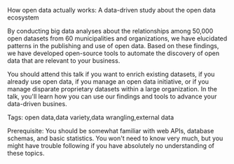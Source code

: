 How open data actually works: A data-driven study about the open data ecosystem

By conducting big data analyses about the relationships among 50,000 open datasets from 60 municipalities and organizations, we have elucidated patterns in the publishing and use of open data. Based on these findings, we have developed open-source tools to automate the discovery of open data that are relevant to your business.

You should attend this talk if you want to enrich existing datasets, if you already use open data, if you manage an open data initiative, or if you manage disparate proprietary datasets within a large organization. In the talk, you'll learn how you can use our findings and tools to advance your data-driven busines.



Tags: open data,data variety,data wrangling,external data

Prerequisite: You should be somewhat familiar with web APIs, database schemas, and basic statistics. You won't need to know very much, but you might have trouble following if you have absolutely no understanding of these topics.
